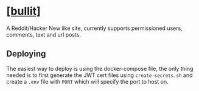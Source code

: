 # [[bullit]](https://bullit.org)

A Reddit/Hacker New like site, currently supports permissioned users, comments, text and url posts.

## Deploying

The easiest way to deploy is using the docker-compose file, the only thing needed is to first generate the JWT cert files 
using `create-secrets.sh` and create a `.env` file with `PORT` which will specify the port to host on.
